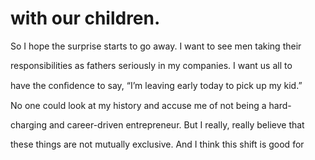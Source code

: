 # with our children.

So I hope the surprise starts to go away. I want to see men taking their

responsibilities as fathers seriously in my companies. I want us all to

have the conﬁdence to say, “I’m leaving early today to pick up my kid.”

No one could look at my history and accuse me of not being a hard-

charging and career-driven entrepreneur. But I really, really believe that

these things are not mutually exclusive. And I think this shift is good for